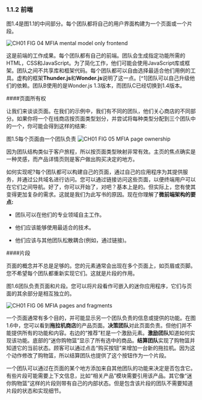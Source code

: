 ### 1.1.2 前端

图1.4是图1.1的中间部分。每个团队都将自己的用户界面构建为一个页面或一个片段。

![CH01 FIG 04 MFIA mental model only frontend](https://dpzbhybb2pdcj.cloudfront.net/geers/v-4/Figures/CH01_FIG_04_MFIA_mental_model_only_frontend.png)

这是前端的工作成果。每个团队都有自己的前端。团队会生成指定功能所需的HTML，CSS和JavaScript。为了简化工作，他们可能会使用JavaScript库或框架。团队之间不共享库和框架代码。每个团队都可以自由选择最适合他们用例的工具。虚构的框架**Thunder.js**和**Wonder.js**说明了这一点。[^1]团队可以自己升级他们的依赖。团队B使用的是Wonder.js 1.3版本，而团队C已经切换到1.4版本。

####页面所有权

让我们来谈谈页面。在我们的示例中，我们有不同的团队，他们关心商店的不同部分。如果你将一个在线商店按页面类型划分，并尝试将每种类型分配到三个团队中的一个，你可能会得到这样的结果:

图1.5每个页面由一个团队负责
![CH01 FIG 05 MFIA page ownership](https://dpzbhybb2pdcj.cloudfront.net/geers/v-4/Figures/CH01_FIG_05_MFIA_page_ownership.png)

因为团队结构类似于客户旅程，所以按页面类型映射非常有效。主页的焦点确实是一种灵感，而产品详情页则是客户做出购买决定的地方。

如何实现呢?每个团队都可以构建自己的页面，通过自己的应用程序为其提供服务，并通过公共域名进行访问。您可以通过链接访问这些页面，以便终端用户可以在它们之间导航。好了，你可以开始了，对吧？基本上是的。但实际上，您有使其变得更加复杂的需求。这就是我们为此写书的原因。现在你理解了**微前端架构的要点:**

- 团队可以在他们的专业领域自主工作。

- 他们应该能够使用最适合的技术。

- 他们应该与其他团队松散耦合(例如，通过链接)。

####片段

页面的概念并不总是足够的。您的元素通常会出现在多个页面上，如页眉或页脚。您不希望每个团队都重新实现它们。这就是片段的作用。

图1.6团队负责页面和片段。您可以将片段看作可嵌入的迷你应用程序，它们与页面的其余部分是相互独立的。

![CH01 FIG 06 MFIA pages and fragments](https://dpzbhybb2pdcj.cloudfront.net/geers/v-4/Figures/CH01_FIG_06_MFIA_pages_and_fragments.png)

一个页面通常有多个目的，并可能显示另一个团队负责的信息或提供的功能。在图1.6中，您可以看到**拖拉机商店**的产品页面。**决策团队**对此页面负责。但他们并不能提供所有的功能和内容。右边的“推荐”栏是一个激励元素。**激励团队**知道如何实现该功能。底部的“迷你购物篮”显示了所有选中的商品。**结算团队**实现了购物篮并知道它的当前状态。顾客可以通过点击“购买按钮”来增加一台新的拖拉机。因为这个动作修改了购物篮，所以结算团队也提供了这个按钮作为一个片段。

一个团队可以通过在页面的某个地方添加来自其他团队的功能来决定是否包含它。有些片段可能需要上下文信息，比如“相关产品”模块需要引用该产品。其它像“迷你购物篮”这样的片段则带有自己的内部状态。但是包含该片段的团队不需要知道片段的状态和实现细节。